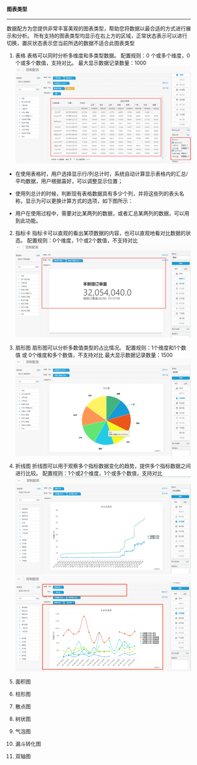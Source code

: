 #### 图表类型

----
数据配方为您提供非常丰富美观的图表类型，帮助您将数据以最合适的方式进行展示和分析。
所有支持的图表类型均显示在右上方的区域，正常状态表示可以进行切换，置灰状态表示您当前所选的数据不适合此图表类型

1. 表格
表格可以同时分析多维度和多类型数据。
配置规则：0 个或多个维度，0 个或多个数值，支持对比。
最大显示数据记录数量：1000
![](/assets/表格类型.png)
 * 在使用表格时，用户选择显示行/列总计时，系统自动计算显示表格内的汇总/平均数据，用户根据喜好，可以调整显示位置；

 * 使用列总计的时候，判断现有表格数据具有多少个列，并将这些列的表头名称，显示为可以更换计算方式的选项，如下图所示：

 * 用户在使用过程中，需要对比某两列的数据，或者汇总某两列的数据，可以用到此功能。

2. 指标卡
指标卡可以直观的看出某项数据的内容，也可以直观地看对比数据的状态。
配置规则：0个维度，1个或2个数值，不支持对比
![](/assets/指标卡类型.png)

3. 扇形图
扇形图可以分析多数值类型的占比情况。
配置规则：1个维度和1个数值 或 0个维度和多个数值，不支持对比
最大显示数据记录数量：1500
![](/assets/扇形图类型.png)

4. 折线图
折线图可以用于观察多个指标数据变化的趋势，提供多个指标数据之间进行比较。
配置规则：1个或2个维度，1个或多个数值，支持对比
![](/assets/折线图类型.png)
![](/assets/折线图类型（对比）.png)
5. 面积图
6. 柱形图
7. 散点图
8. 树状图
9. 气泡图
10. 漏斗转化图 
11. 双轴图